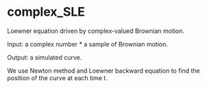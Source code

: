 # complex_SLE
Loewner equation driven by complex-valued Brownian motion.

Input: a complex number * a sample of Brownian motion.

Output: a simulated curve.

We use Newton method and Loewner backward equation to find the position of the curve at each time t.
